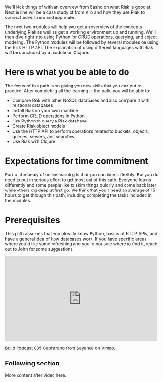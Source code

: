 <!--
{
"name" : "before-we-begin",
"version" : "0.1",
"title" : "Before We Begin",
"description" : "Set expectations and assess initial confidence.",
"freshnessDate" : 2015-06-01,
"license" : "CC Attribution-ShareAlike 4.0",
"contact" : { "email" : "will@outlearn.com" }
}
-->

<!-- @section, "title": "Getting started" -->

We'll kick things of with an overview from Basho on what Riak is good at. Next in line will be a case study of from Kiip and how they use Riak to connect advertisers and app make.

The next two modules will help you get an overview of the concepts underlying Riak as well as get a working environment up and running. We'll then dive right into using Python for CRUD operations, querying, and object modeling. The Python modules will be followed by several modules on using the Riak HTTP API. The explanation of using different languages with Riak will be concluded by a module on Clojure.


# Here is what you be able to do

The focus of this path is on giving you new skills that you can put to practice. After completing all the learning in the path, you will be able to:

- Compare Riak with other NoSQL databases and also compare it with relational databases
- Install Riak on your own machine
- Perform CRUD operations in Python
- Use Python to query a Riak database
- Create Riak object models
- Use the HTTP API to perform operations related to buckets, objects, queries, servers, and searches.
- Use Riak with Clojure

# Expectations for time commitment

Part of the beaty of online learning is that you can time it flexibly. But you do need to put in serious effort to get most out of this path. Everyone learns differently and some people like to skim things quickly and come back later while others dig deep at first go. We think that you'll need an average of 15 hours to get through this path, including completing the tasks included in the modules.

# Prerequisites

This path assumes that you already know Python, basics of HTTP APIs, and have a general idea of how databases work. If you have specific areas where you'd like some refreshing and you're not sure where to find it, reach out to John for some suggestions.

<!-- @asset, "contentType": "outlearn/video", "provider": "vimeo", "url": "https://player.vimeo.com/video/61887298" -->

<!-- @no-outlearn -->

<iframe src="http://player.vimeo.com/video/61887298" width="500" height="281"
frameborder="0" webkitallowfullscreen mozallowfullscreen allowfullscreen></iframe>
<p><a href="https://vimeo.com/61887298">Build Podcast 035 Capistrano</a>
from <a href="https://vimeo.com/sayanee">Sayanee</a> on
<a href="https://vimeo.com">Vimeo</a>.</p>

<!-- @yes-outlearn -->


<!-- @section -->

## Following section

More content after video here.
